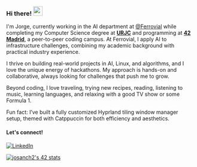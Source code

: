### Hi there! <img src="https://emojis.slackmojis.com/emojis/images/1536351075/4594/blob-wave.gif" width="25"/>

I'm Jorge, currently working in the AI department at [@Ferrovial](https://www.ferrovial.com/) while completing my Computer Science degree at [**URJC**](https://www.urjc.es/) and programming at [**42 Madrid**](https://www.42madrid.com/), a peer-to-peer coding campus. At Ferrovial, I apply AI to infrastructure challenges, combining my academic background with practical industry experience.

I thrive on building real-world projects in AI, Linux, and algorithms, and I love the unique energy of hackathons. My approach is hands-on and collaborative, always looking for challenges that push me to grow.

Beyond coding, I love traveling, trying new recipes, reading, listening to music, learning languages, and relaxing with a good TV show or some Formula 1.

Fun fact: I’ve built a fully customized Hyprland tiling window manager setup, themed with Catppuccin for both efficiency and aesthetics.

#### Let's connect!
[<img alt="LinkedIn" src="https://img.shields.io/badge/LinkedIn-%230E76A8.svg?&style=for-the-badge&logo=LinkedIn&logoColor=white" />](https://www.linkedin.com/in/jorge-sanchez-aguilar/)

[![josanch2's 42 stats](https://badge.mediaplus.ma/darkblue/josanch2)](https://github.com/oakoudad/badge42)
